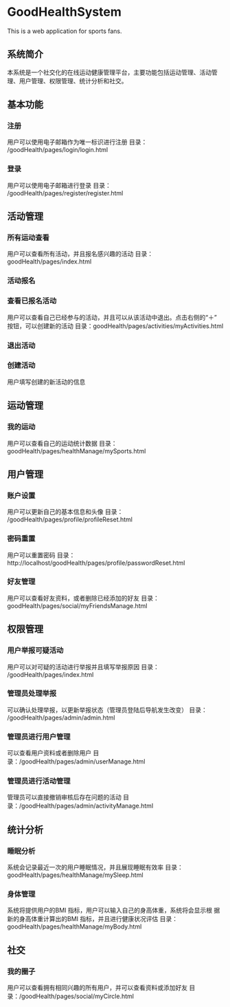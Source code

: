 # GoodHealthSystem
This is a web application for sports fans.

## 系统简介
本系统是一个社交化的在线运动健康管理平台，主要功能包括运动管理、活动管
理、用户管理、权限管理、统计分析和社交。

## 基本功能
### 注册
用户可以使用电子邮箱作为唯一标识进行注册
目录： /goodHealth/pages/login/login.html

### 登录
用户可以使用电子邮箱进行登录
目录： /goodHealth/pages/register/register.html

## 活动管理
### 所有运动查看
用户可以查看所有活动，并且报名感兴趣的活动
目录：goodHealth/pages/index.html
### 活动报名
### 查看已报名活动
用户可以查看自己已经参与的活动，并且可以从该活动中退出。点击右侧的“＋”
按钮，可以创建新的活动
目录：goodHealth/pages/activities/myActivities.html
### 退出活动
### 创建活动
用户填写创建的新活动的信息
## 运动管理
### 我的运动
用户可以查看自己的运动统计数据
目录：goodHealth/pages/healthManage/mySports.html
## 用户管理
### 账户设置
用户可以更新自己的基本信息和头像
目录： /goodHealth/pages/profile/profileReset.html
### 密码重置
用户可以重置密码
目录：http://localhost/goodHealth/pages/profile/passwordReset.html
### 好友管理
用户可以查看好友资料，或者删除已经添加的好友
目录：goodHealth/pages/social/myFriendsManage.html
## 权限管理
### 用户举报可疑活动
用户可以对可疑的活动进行举报并且填写举报原因
目录： /goodHealth/pages/index.html
### 管理员处理举报
可以确认处理举报，以更新举报状态（管理员登陆后导航发生改变）
目录： /goodHealth/pages/admin/admin.html
### 管理员进行用户管理
可以查看用户资料或者删除用户
目录：/goodHealth/pages/admin/userManage.html
### 管理员进行活动管理
管理员可以直接撤销审核后存在问题的活动
目录：/goodHealth/pages/admin/activityManage.html
## 统计分析
### 睡眠分析
系统会记录最近一次的用户睡眠情况，并且展现睡眠有效率
目录：goodHealth/pages/healthManage/mySleep.html
### 身体管理
系统将提供用户的BMI 指标，用户可以输入自己的身高体重，系统将会显示根
据新的身高体重计算出的BMI 指标，并且进行健康状况评估
目录：goodHealth/pages/healthManage/myBody.html
## 社交
### 我的圈子
用户可以查看拥有相同兴趣的所有用户，并可以查看资料或添加好友
目录：/goodHealth/pages/social/myCircle.html
